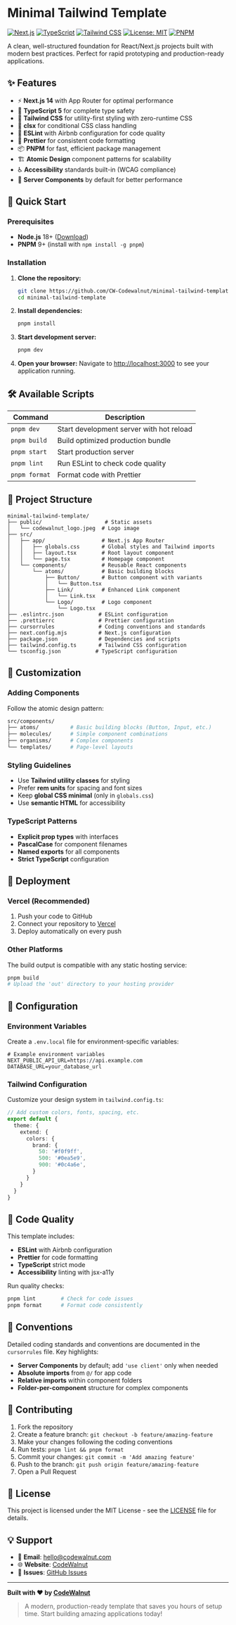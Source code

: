 # Minimal Tailwind Template

[![Next.js](https://img.shields.io/badge/Next.js-14.2.5-black?logo=next.js&logoColor=white)](https://nextjs.org/)
[![TypeScript](https://img.shields.io/badge/TypeScript-5.5.4-blue?logo=typescript&logoColor=white)](https://typescriptlang.org/)
[![Tailwind CSS](https://img.shields.io/badge/Tailwind_CSS-3.4.10-38B2AC?logo=tailwind-css&logoColor=white)](https://tailwindcss.com/)
[![License: MIT](https://img.shields.io/badge/License-MIT-yellow.svg)](https://opensource.org/licenses/MIT)
[![PNPM](https://img.shields.io/badge/PNPM-9.7.0-orange?logo=pnpm&logoColor=white)](https://pnpm.io/)

A clean, well-structured foundation for React/Next.js projects built with modern best practices. Perfect for rapid prototyping and production-ready applications.

## ✨ Features

- ⚡ **Next.js 14** with App Router for optimal performance
- 🔷 **TypeScript 5** for complete type safety
- 🎨 **Tailwind CSS** for utility-first styling with zero-runtime CSS
- 🧩 **clsx** for conditional CSS class handling
- 📏 **ESLint** with Airbnb configuration for code quality
- 💅 **Prettier** for consistent code formatting
- 📦 **PNPM** for fast, efficient package management
- 🏗️ **Atomic Design** component patterns for scalability
- ♿ **Accessibility** standards built-in (WCAG compliance)
- 🎯 **Server Components** by default for better performance

## 🚀 Quick Start

### Prerequisites

- **Node.js** 18+ ([Download](https://nodejs.org/))
- **PNPM** 9+ (install with `npm install -g pnpm`)

### Installation

1. **Clone the repository:**
   ```bash
   git clone https://github.com/CW-Codewalnut/minimal-tailwind-template.git
   cd minimal-tailwind-template
   ```

2. **Install dependencies:**
   ```bash
   pnpm install
   ```

3. **Start development server:**
   ```bash
   pnpm dev
   ```

4. **Open your browser:**
   Navigate to [http://localhost:3000](http://localhost:3000) to see your application running.

## 🛠️ Available Scripts

| Command | Description |
|---------|-------------|
| `pnpm dev` | Start development server with hot reload |
| `pnpm build` | Build optimized production bundle |
| `pnpm start` | Start production server |
| `pnpm lint` | Run ESLint to check code quality |
| `pnpm format` | Format code with Prettier |

## 📁 Project Structure

```
minimal-tailwind-template/
├── public/                    # Static assets
│   └── codewalnut_logo.jpeg  # Logo image
├── src/
│   ├── app/                  # Next.js App Router
│   │   ├── globals.css       # Global styles and Tailwind imports
│   │   ├── layout.tsx        # Root layout component
│   │   └── page.tsx          # Homepage component
│   └── components/           # Reusable React components
│       └── atoms/            # Basic building blocks
│           ├── Button/       # Button component with variants
│           │   └── Button.tsx
│           ├── Link/         # Enhanced Link component
│           │   └── Link.tsx
│           └── Logo/         # Logo component
│               └── Logo.tsx
├── .eslintrc.json           # ESLint configuration
├── .prettierrc              # Prettier configuration
├── cursorrules              # Coding conventions and standards
├── next.config.mjs          # Next.js configuration
├── package.json             # Dependencies and scripts
├── tailwind.config.ts       # Tailwind CSS configuration
└── tsconfig.json           # TypeScript configuration
```

## 🎨 Customization

### Adding Components

Follow the atomic design pattern:

```bash
src/components/
├── atoms/          # Basic building blocks (Button, Input, etc.)
├── molecules/      # Simple component combinations
├── organisms/      # Complex components
└── templates/      # Page-level layouts
```

### Styling Guidelines

- Use **Tailwind utility classes** for styling
- Prefer **rem units** for spacing and font sizes
- Keep **global CSS minimal** (only in `globals.css`)
- Use **semantic HTML** for accessibility

### TypeScript Patterns

- **Explicit prop types** with interfaces
- **PascalCase** for component filenames
- **Named exports** for all components
- **Strict TypeScript** configuration

## 🚀 Deployment

### Vercel (Recommended)

1. Push your code to GitHub
2. Connect your repository to [Vercel](https://vercel.com)
3. Deploy automatically on every push

### Other Platforms

The build output is compatible with any static hosting service:

```bash
pnpm build
# Upload the 'out' directory to your hosting provider
```

## 🔧 Configuration

### Environment Variables

Create a `.env.local` file for environment-specific variables:

```env
# Example environment variables
NEXT_PUBLIC_API_URL=https://api.example.com
DATABASE_URL=your_database_url
```

### Tailwind Configuration

Customize your design system in `tailwind.config.ts`:

```typescript
// Add custom colors, fonts, spacing, etc.
export default {
  theme: {
    extend: {
      colors: {
        brand: {
          50: '#f0f9ff',
          500: '#0ea5e9',
          900: '#0c4a6e',
        }
      }
    }
  }
}
```

## 🧪 Code Quality

This template includes:

- **ESLint** with Airbnb configuration
- **Prettier** for code formatting
- **TypeScript** strict mode
- **Accessibility** linting with jsx-a11y

Run quality checks:

```bash
pnpm lint        # Check for code issues
pnpm format      # Format code consistently
```

## 📖 Conventions

Detailed coding standards and conventions are documented in the `cursorrules` file. Key highlights:

- **Server Components** by default; add `'use client'` only when needed
- **Absolute imports** from `@/` for app code
- **Relative imports** within component folders
- **Folder-per-component** structure for complex components

## 🤝 Contributing

1. Fork the repository
2. Create a feature branch: `git checkout -b feature/amazing-feature`
3. Make your changes following the coding conventions
4. Run tests: `pnpm lint && pnpm format`
5. Commit your changes: `git commit -m 'Add amazing feature'`
6. Push to the branch: `git push origin feature/amazing-feature`
7. Open a Pull Request

## 📄 License

This project is licensed under the MIT License - see the [LICENSE](LICENSE) file for details.

## 💡 Support

- 📧 **Email**: [hello@codewalnut.com](mailto:hello@codewalnut.com)
- 🌐 **Website**: [CodeWalnut](https://www.codewalnut.com/)
- 📝 **Issues**: [GitHub Issues](https://github.com/CW-Codewalnut/minimal-tailwind-template/issues)

---

**Built with ❤️ by [CodeWalnut](https://www.codewalnut.com/)**

> A modern, production-ready template that saves you hours of setup time. Start building amazing applications today!